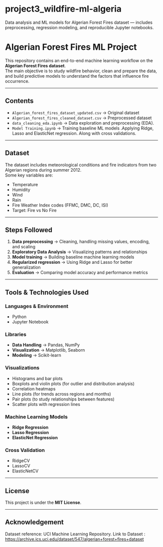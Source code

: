 # project3_wildfire-ml-algeria
Data analysis and ML models for Algerian Forest Fires dataset — includes preprocessing, regression modeling, and reproducible Jupyter notebooks.
# Algerian Forest Fires ML Project

This repository contains an end-to-end machine learning workflow on the **Algerian Forest Fires dataset**.  
The main objective is to study wildfire behavior, clean and prepare the data, and build predictive models to understand the factors that influence fire occurrence.

---

## Contents
- `Algerian_forest_fires_dataset_updated.csv` → Original dataset  
- `Algerian_forest_fires_cleaned_dataset.csv` → Preprocessed dataset  
- `data_cleaning_eda.ipynb` → Data exploration and preprocessing (EDA).
- `Model Training.ipynb` → Training baseline ML models .Applying Ridge, Lasso and ElasticNet regression.  Along with cross validations.

---

## Dataset
The dataset includes meteorological conditions and fire indicators from two Algerian regions during summer 2012.  
Some key variables are:  
- Temperature  
- Humidity  
- Wind  
- Rain  
- Fire Weather Index codes (FFMC, DMC, DC, ISI)  
- Target: Fire vs No Fire  

---

## Steps Followed
1. **Data preprocessing** → Cleaning, handling missing values, encoding, and scaling  
2. **Exploratory Data Analysis** → Visualizing patterns and relationships  
3. **Model training** → Building baseline machine learning models  
4. **Regularized regression** → Using Ridge and Lasso for better generalization  
5. **Evaluation** → Comparing model accuracy and performance metrics  

---
## Tools & Technologies Used

### Languages & Environment
- Python  
- Jupyter Notebook  

### Libraries
- **Data Handling** → Pandas, NumPy  
- **Visualization** → Matplotlib, Seaborn  
- **Modeling** → Scikit-learn  

### Visualizations
- Histograms and bar plots  
- Boxplots and violin plots (for outlier and distribution analysis)  
- Correlation heatmaps  
- Line plots (for trends across regions and months)  
- Pair plots (to study relationships between features)  
- Scatter plots with regression lines  

### Machine Learning Models
- **Ridge Regression**  
- **Lasso Regression**  
- **ElasticNet Regression**  

### Cross Validation
- RidgeCV  
- LassoCV  
- ElasticNetCV  

---

## License
This project is under the **MIT License**.  

---

## Acknowledgement
Dataset reference: UCI Machine Learning Repository.
Link to Dataset : https://archive.ics.uci.edu/dataset/547/algerian+forest+fires+dataset



